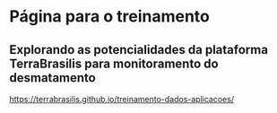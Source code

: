 # Página para o treinamento

## Explorando as potencialidades da plataforma TerraBrasilis para monitoramento do desmatamento

https://terrabrasilis.github.io/treinamento-dados-aplicacoes/